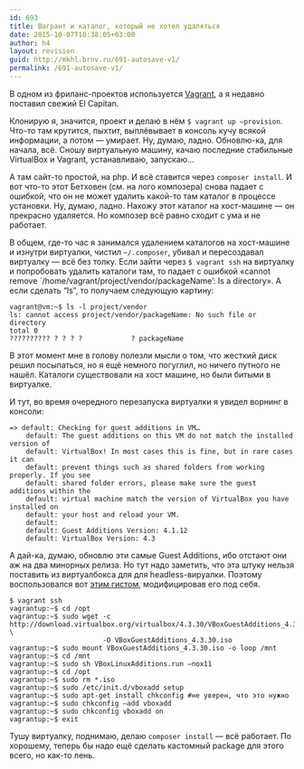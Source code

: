 ```yaml
---
id: 693
title: Вагрант и каталог, который не хотел удаляться
date: 2015-10-07T10:38:05+03:00
author: h4
layout: revision
guid: http://mkhl.brnv.ru/691-autosave-v1/
permalink: /691-autosave-v1/
---
```

В одном из фриланс-проектов используется [Vagrant](https://www.vagrantup.com/), а я недавно поставил свежий El Capitan.

Клонирую я, значится, проект и делаю в нём `$ vagrant up —provision`. Что-то там крутится, пыхтит, выплёвывает в консоль кучу всякой информации, а потом — умирает. Ну, думаю, ладно. Обновлю-ка, для начала, всё. Сношу виртуальную машину, качаю последние стабильные VirtualBox и Vagrant, устанавливаю, запускаю…

А там сайт-то простой, на php. И всё ставится через `composer install`. И вот что-то этот Бетховен (см. на лого композера) снова падает с ошибкой, что он не может удалить какой-то там каталог в процессе установки. Ну, думаю, ладно. Нахожу этот каталог на хост-машине — он прекрасно удаляется. Но композер всё равно сходит с ума и не работает.

В общем, где-то час я занимался удалением каталогов на хост-машине и изнутри виртуалки, чистил `~/.composer`, убивал и пересоздавал виртуалку — всё без толку. Если зайти через `$ vagrant ssh` на виртуалку и попробовать удалить каталоги там, то падает с ошибкой &#171;cannot remove \`/home/vagrant/project/vendor/packageName’: Is a directory&#187;. А если сделать “ls”, то получаем следующую картину:

    vagrant@vm:~$ ls -l project/vendor
    ls: cannot access project/vendor/packageName: No such file or directory
    total 0
    ?????????? ? ? ? ?            ? packageName
    

В этот момент мне в голову полезли мысли о том, что жесткий диск решил посыпаться, но я ещё немного погуглил, но ничего путного не нашёл. Каталоги существовали на хост машине, но были битыми в виртуалке.

И тут, во время очередного перезапуска виртуалки я увидел ворнинг в консоли:

    => default: Checking for guest additions in VM…
        default: The guest additions on this VM do not match the installed version of
        default: VirtualBox! In most cases this is fine, but in rare cases it can
        default: prevent things such as shared folders from working properly. If you see
        default: shared folder errors, please make sure the guest additions within the
        default: virtual machine match the version of VirtualBox you have installed on
        default: your host and reload your VM.
        default:
        default: Guest Additions Version: 4.1.12
        default: VirtualBox Version: 4.3
    

А дай-ка, думаю, обновлю эти самые Guest Additions, ибо отстают они аж на два минорных релиза. Но тут надо заметить, что эта штуку нельзя поставить из виртуалбокса для для headless-вируалки. Поэтому воспользовался вот [этим гистом](https://gist.github.com/fernandoaleman/5083680), модифицировав его под себя.

    $ vagrant ssh
    vagrantup:~$ cd /opt
    vagrantup:~$ sudo wget -c http://download.virtualbox.org/virtualbox/4.3.30/VBoxGuestAdditions_4.3.30.iso \
                           -O VBoxGuestAdditions_4.3.30.iso
    vagrantup:~$ sudo mount VBoxGuestAdditions_4.3.30.iso -o loop /mnt
    vagrantup:~$ cd /mnt
    vagrantup:~$ sudo sh VBoxLinuxAdditions.run —nox11
    vagrantup:~$ cd /opt
    vagrantup:~$ sudo rm *.iso
    vagrantup:~$ sudo /etc/init.d/vboxadd setup
    vagrantup:~$ sudo apt-get install chkconfig #не уверен, что это нужно
    vagrantup:~$ sudo chkconfig —add vboxadd
    vagrantup:~$ sudo chkconfig vboxadd on
    vagrantup:~$ exit
    

Тушу виртуалку, поднимаю, делаю `composer install` — всё работает. По хорошему, теперь бы надо ещё сделать кастомный package для этого всего, но как-то лень.